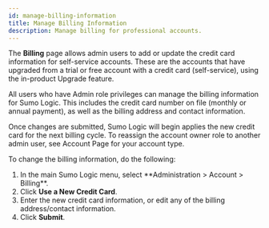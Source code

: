 ```yaml
---
id: manage-billing-information
title: Manage Billing Information
description: Manage billing for professional accounts.
---
```



The **Billing** page allows admin users to add or update the credit card information for self-service accounts. These are the accounts that have upgraded from a trial or free account with a credit card (self-service), using the in-product Upgrade feature.  

All users who have Admin role privileges can manage the billing information for Sumo Logic. This includes the credit card number on file (monthly or annual payment), as well as the billing address and contact information.  

Once changes are submitted, Sumo Logic will begin applies the new credit card for the next billing cycle. To reassign the account owner role to another admin user, see Account Page for your account type.

To change the billing information, do the following:

1. <!--Kanso [**Classic UI**](/docs/get-started/sumo-logic-ui/). Kanso--> In the main Sumo Logic menu, select **Administration > Account > Billing**. <!--Kanso <br/> [**New UI**](/docs/get-started/sumo-logic-ui-new/). In the top menu select **Administration**, and then under **Account** select **Billing**. You can also click the **Go To...** menu at the top of the screen and select **Billing**. Kanso-->
1. Click **Use a New Credit Card**.
1. Enter the new credit card information, or edit any of the billing address/contact information.
1. Click **Submit**.
